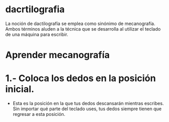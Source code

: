 # dacrtilografia

La noción de dactilografía se emplea como sinónimo de mecanografía. Ambos términos aluden a la técnica que se desarrolla al utilizar el teclado de una máquina para escribir.

# Aprender mecanografía

# 1.- Coloca los dedos en la posición inicial. 
* Esta es la posición en la que tus dedos descansarán mientras escribes. Sin importar qué parte del teclado uses, tus dedos siempre tienen que regresar a esta posición.
